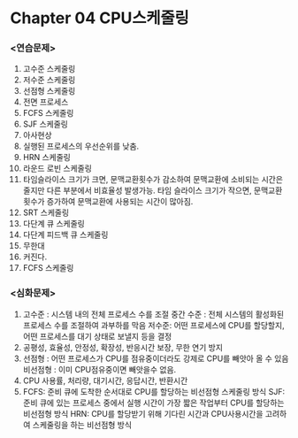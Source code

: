 # Chapter 04 CPU스케줄링

### <연습문제>

1. 고수준 스케줄링
2. 저수준 스케줄링
3. 선점형 스케줄링
4. 전면 프로세스
5. FCFS 스케줄링
6. SJF 스케줄링
7. 아사현상
8. 실행된 프로세스의 우선순위를 낮춤.
9. HRN 스케줄링
10. 라운드 로빈 스케줄링
11. 타임슬라이스 크기가 크면, 문맥교환횟수가 감소하여 문맥교환에 소비되는 시간은 줄지만 다른 부분에서 비효율성 발생가능.
    타임 슬라이스 크기가 작으면, 문맥교환 횟수가 증가하여 문맥교환에 사용되는 시간이 많아짐.
12. SRT 스케줄링
13. 다단계 큐 스케줄링
14. 다단계 피드백 큐 스케줄링
15. 무한대
16. 커진다.
17. FCFS 스케줄링 

### <심화문제>

1. 고수준 : 시스템 내의 전체 프로세스 수를 조절
   중간 수준 : 전체 시스템의 활성화된 프로세스 수를 조절하여 과부하를 막음
   저수준: 어떤 프로세스에 CPU를 할당할지, 어떤 프로세스를 대기 상태로 보낼지 등을 결정
2. 공평성, 효율성, 안정성, 확장성, 반응시간 보장, 무한 연기 방지
3. 선점형 : 어떤 프로세스가 CPU를 점유중이더라도 강제로 CPU를 빼앗아 올 수 있음
   비선점형 : 이미 CPU점유중이면 빼앗을수 없음.
4. CPU 사용률, 처리량, 대기시간, 응답시간, 반환시간
5. FCFS: 준비 큐에 도착한 순서대로 CPU를 할당하는 비선점형 스케줄링 방식
   SJF: 준비 큐에 있는 프로세스 중에서 실행 시간이 가장 짧은 작업부터 CPU를 할당하는 비선점형 방식
   HRN: CPU를 할당받기 위해 기다린 시간과 CPU사용시간을 고려하여 스케줄링을 하는 비선점형 방식